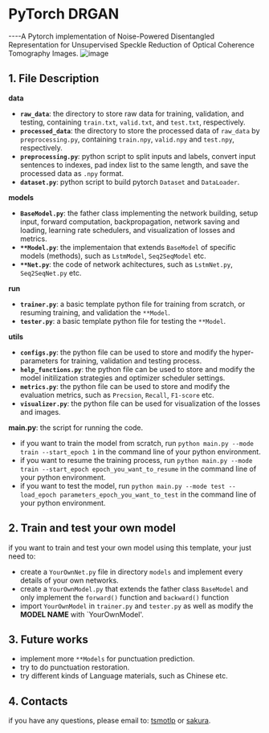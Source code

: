# PyTorch DRGAN
----A Pytorch implementation of Noise-Powered Disentangled Representation for Unsupervised Speckle Reduction of Optical Coherence Tomography Images.
![image](https://github.com/tsmotlp/DRGAN/images/Fig1.png)

## 1. File Description
**data**
* **`raw_data`**: the directory to store raw data for training, validation, and testing, containing `train.txt`, `valid.txt`, and `test.txt`, respectively.
* **`processed_data`**: the directory to store the processed data of `raw_data` by `preprocessing.py`, containing `train.npy`, `valid.npy` and `test.npy`, respectively.
* **`preprocessing.py`**: python script to split inputs and labels, convert input sentences to indexes, pad index list to the same length, and save the processed data as `.npy` format.
* **`dataset.py`**: python script to build pytorch `Dataset` and `DataLoader`.

**models**
* **`BaseModel.py`**: the father class implementing the network building, setup input, forward computation, backpropagation, network saving and loading, learning rate schedulers, and visualization of losses and metrics.
* **`**Model.py`**: the implementaion that extends `BaseModel` of specific models (methods), such as `LstmModel`, `Seq2SeqModel` etc.
* **`**Net.py`**: the code of network achitectures, such as `LstmNet.py`, `Seq2SeqNet.py` etc.

**run**
* **`trainer.py`**: a basic template python file for training from scratch, or resuming training, and validation the `**Model`.
* **`tester.py`**: a basic template python file for testing the `**Model`.

**utils**
* **`configs.py`**: the python file can be used to store and modify the hyper-parameters for training, validation and testing process.
* **`help_functions.py`**: the python file can be used to store and modify the model initilization strategies and optimizer scheduler settings.
* **`metrics.py`**: the python file can be used to store and modify the evaluation metrics, such as `Precsion`, `Recall`, `F1-score` etc.
* **`visualizer.py`**: the python file can be used for visualization of the losses and images.

**main.py**: the script for running the code.
* if you want to train the model from scratch, run `python main.py --mode train --start_epoch 1` in the command line of your python environment.
* if you want to resume the training process, run `python main.py --mode train --start_epoch epoch_you_want_to_resume` in the command line of your python environment.
* if you want to test the model, run `python main.py --mode test --load_epoch parameters_epoch_you_want_to_test` in the command line of your python environment.

## 2. Train and test your own model
if you want to train and test your own model using this template, your just need to:
* create a `YourOwnNet.py` file in directory `models` and implement every details of your own networks.
* create a  `YourOwnModel.py` that extends the father class `BaseModel` and only implement the `forward()` function and `backward()` function 
* import `YourOwnModel` in `trainer.py` and `tester.py` as well as modify the **MODEL NAME** with `YourOwnModel'.

## 3. Future works
* implement more `**Models` for punctuation prediction.
* try to do punctuation restoration.
* try different kinds of Language materials, such as Chinese etc.

## 4. Contacts
if you have any questions, please email to: [tsmotlp](tsmotlp@163.com) or [sakura](tsmotlp@163.com).
